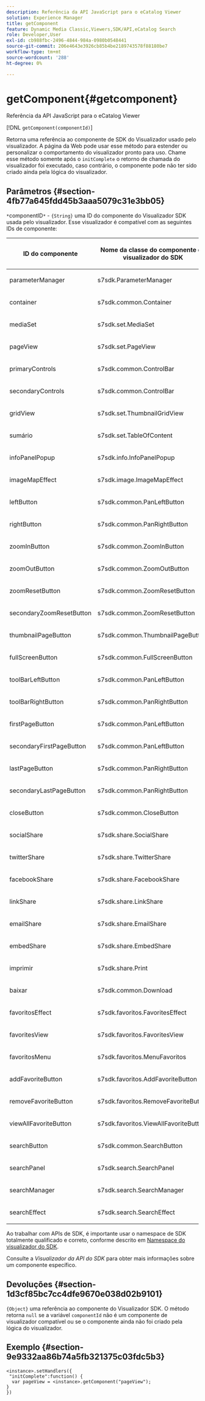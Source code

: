 ```yaml
---
description: Referência da API JavaScript para o eCatalog Viewer
solution: Experience Manager
title: getComponent
feature: Dynamic Media Classic,Viewers,SDK/API,eCatalog Search
role: Developer,User
exl-id: cb988fbc-2496-4844-984a-0980b0548441
source-git-commit: 206e4643e3926cb85b4be2189743578f88180be7
workflow-type: tm+mt
source-wordcount: '288'
ht-degree: 0%

---
```


# getComponent{#getcomponent}

Referência da API JavaScript para o eCatalog Viewer

[!DNL `getComponent(componentId)`]

Retorna uma referência ao componente de SDK do Visualizador usado pelo visualizador. A página da Web pode usar esse método para estender ou personalizar o comportamento do visualizador pronto para uso. Chame esse método somente após o `initComplete` o retorno de chamada do visualizador foi executado, caso contrário, o componente pode não ter sido criado ainda pela lógica do visualizador.

## Parâmetros {#section-4fb77a645fdd45b3aaa5079c31e3bb05}

`*`componentID`*` - `{String}` uma ID do componente do Visualizador SDK usada pelo visualizador. Esse visualizador é compatível com as seguintes IDs de componente:

<table id="table_7B5DD9303EF44ADD847B13FFEAD135D9"> 
 <thead> 
  <tr> 
   <th colname="col1" class="entry"> <p>ID do componente </p> </th> 
   <th colname="col2" class="entry"> <p>Nome da classe do componente do visualizador do SDK </p> </th> 
  </tr> 
 </thead>
 <tbody> 
  <tr> 
   <td colname="col1"> <p> <span class="codeph"> parameterManager </span> </p> </td> 
   <td colname="col2"> <p> <span class="codeph"> s7sdk.ParameterManager </span> </p> </td> 
  </tr> 
  <tr> 
   <td colname="col1"> <p> <span class="codeph"> container </span> </p> </td> 
   <td colname="col2"> <p> <span class="codeph"> s7sdk.common.Container </span> </p> </td> 
  </tr> 
  <tr> 
   <td colname="col1"> <p> <span class="codeph"> mediaSet </span> </p> </td> 
   <td colname="col2"> <p> <span class="codeph"> s7sdk.set.MediaSet </span> </p> </td> 
  </tr> 
  <tr> 
   <td colname="col1"> <p> <span class="codeph"> pageView </span> </p> </td> 
   <td colname="col2"> <p> <span class="codeph"> s7sdk.set.PageView </span> </p> </td> 
  </tr> 
  <tr> 
   <td colname="col1"> <p> <span class="codeph"> primaryControls </span> </p> </td> 
   <td colname="col2"> <p> <span class="codeph"> s7sdk.common.ControlBar </span> </p> </td> 
  </tr> 
  <tr> 
   <td colname="col1"> <p> <span class="codeph"> secondaryControls </span> </p> </td> 
   <td colname="col2"> <p> <span class="codeph"> s7sdk.common.ControlBar </span> </p> </td> 
  </tr> 
  <tr> 
   <td colname="col1"> <p> <span class="codeph"> gridView </span> </p> </td> 
   <td colname="col2"> <p> <span class="codeph"> s7sdk.set.ThumbnailGridView </span> </p> </td> 
  </tr> 
  <tr> 
   <td colname="col1"> <p> <span class="codeph"> sumário </span> </p> </td> 
   <td colname="col2"> <p> <span class="codeph"> s7sdk.set.TableOfContent </span> </p> </td> 
  </tr> 
  <tr> 
   <td colname="col1"> <p> <span class="codeph"> infoPanelPopup </span> </p> </td> 
   <td colname="col2"> <p> <span class="codeph"> s7sdk.info.InfoPanelPopup </span> </p> </td> 
  </tr> 
  <tr> 
   <td colname="col1"> <p> <span class="codeph"> imageMapEffect </span> </p> </td> 
   <td colname="col2"> <p> <span class="codeph"> s7sdk.image.ImageMapEffect </span> </p> </td> 
  </tr> 
  <tr> 
   <td colname="col1"> <p> <span class="codeph"> leftButton </span> </p> </td> 
   <td colname="col2"> <p> <span class="codeph"> s7sdk.common.PanLeftButton </span> </p> </td> 
  </tr> 
  <tr> 
   <td colname="col1"> <p> <span class="codeph"> rightButton </span> </p> </td> 
   <td colname="col2"> <p> <span class="codeph"> s7sdk.common.PanRightButton </span> </p> </td> 
  </tr> 
  <tr> 
   <td colname="col1"> <p> <span class="codeph"> zoomInButton </span> </p> </td> 
   <td colname="col2"> <p> <span class="codeph"> s7sdk.common.ZoomInButton </span> </p> </td> 
  </tr> 
  <tr> 
   <td colname="col1"> <p> <span class="codeph"> zoomOutButton </span> </p> </td> 
   <td colname="col2"> <p> <span class="codeph"> s7sdk.common.ZoomOutButton </span> </p> </td> 
  </tr> 
  <tr> 
   <td colname="col1"> <p> <span class="codeph"> zoomResetButton </span> </p> </td> 
   <td colname="col2"> <p> <span class="codeph"> s7sdk.common.ZoomResetButton </span> </p> </td> 
  </tr> 
  <tr> 
   <td colname="col1"> <p> <span class="codeph"> secondaryZoomResetButton </span> </p> </td> 
   <td colname="col2"> <p> <span class="codeph"> s7sdk.common.ZoomResetButton </span> </p> </td> 
  </tr> 
  <tr> 
   <td colname="col1"> <p> <span class="codeph"> thumbnailPageButton </span> </p> </td> 
   <td colname="col2"> <p> <span class="codeph"> s7sdk.common.ThumbnailPageButton </span> </p> </td> 
  </tr> 
  <tr> 
   <td colname="col1"> <p> <span class="codeph"> fullScreenButton </span> </p> </td> 
   <td colname="col2"> <p> <span class="codeph"> s7sdk.common.FullScreenButton </span> </p> </td> 
  </tr> 
  <tr> 
   <td colname="col1"> <p> <span class="codeph"> toolBarLeftButton </span> </p> </td> 
   <td colname="col2"> <p> <span class="codeph"> s7sdk.common.PanLeftButton </span> </p> </td> 
  </tr> 
  <tr> 
   <td colname="col1"> <p> <span class="codeph"> toolBarRightButton </span> </p> </td> 
   <td colname="col2"> <p> <span class="codeph"> s7sdk.common.PanRightButton </span> </p> </td> 
  </tr> 
  <tr> 
   <td colname="col1"> <p> <span class="codeph"> firstPageButton </span> </p> </td> 
   <td colname="col2"> <p> <span class="codeph"> s7sdk.common.PanLeftButton </span> </p> </td> 
  </tr> 
  <tr> 
   <td colname="col1"> <p> <span class="codeph"> secondaryFirstPageButton </span> </p> </td> 
   <td colname="col2"> <p> <span class="codeph"> s7sdk.common.PanLeftButton </span> </p> </td> 
  </tr> 
  <tr> 
   <td colname="col1"> <p> <span class="codeph"> lastPageButton </span> </p> </td> 
   <td colname="col2"> <p> <span class="codeph"> s7sdk.common.PanRightButton </span> </p> </td> 
  </tr> 
  <tr> 
   <td colname="col1"> <p> <span class="codeph"> secondaryLastPageButton </span> </p> </td> 
   <td colname="col2"> <p> <span class="codeph"> s7sdk.common.PanRightButton </span> </p> </td> 
  </tr> 
  <tr> 
   <td colname="col1"> <p> <span class="codeph"> closeButton </span> </p> </td> 
   <td colname="col2"> <p> <span class="codeph"> s7sdk.common.CloseButton </span> </p> </td> 
  </tr> 
  <tr> 
   <td colname="col1"> <p> <span class="codeph"> socialShare </span> </p> </td> 
   <td colname="col2"> <p> <span class="codeph"> s7sdk.share.SocialShare </span> </p> </td> 
  </tr> 
  <tr> 
   <td colname="col1"> <p> <span class="codeph"> twitterShare </span> </p> </td> 
   <td colname="col2"> <p> <span class="codeph"> s7sdk.share.TwitterShare </span> </p> </td> 
  </tr> 
  <tr> 
   <td colname="col1"> <p> <span class="codeph"> facebookShare </span> </p> </td> 
   <td colname="col2"> <p> <span class="codeph"> s7sdk.share.FacebookShare </span> </p> </td> 
  </tr> 
  <tr> 
   <td colname="col1"> <p> <span class="codeph"> linkShare </span> </p> </td> 
   <td colname="col2"> <p> <span class="codeph"> s7sdk.share.LinkShare </span> </p> </td> 
  </tr> 
  <tr> 
   <td colname="col1"> <p> <span class="codeph"> emailShare </span> </p> </td> 
   <td colname="col2"> <p> <span class="codeph"> s7sdk.share.EmailShare </span> </p> </td> 
  </tr> 
  <tr> 
   <td colname="col1"> <p> <span class="codeph"> embedShare </span> </p> </td> 
   <td colname="col2"> <p> <span class="codeph"> s7sdk.share.EmbedShare </span> </p> </td> 
  </tr> 
  <tr> 
   <td colname="col1"> <p> <span class="codeph"> imprimir </span> </p> </td> 
   <td colname="col2"> <p> <span class="codeph"> s7sdk.share.Print </span> </p> </td> 
  </tr> 
  <tr> 
   <td colname="col1"> <p> <span class="codeph"> baixar </span> </p> </td> 
   <td colname="col2"> <p> <span class="codeph"> s7sdk.common.Download </span> </p> </td> 
  </tr> 
  <tr> 
   <td colname="col1"> <p> <span class="codeph"> favoritosEffect </span> </p> </td> 
   <td colname="col2"> <p> <span class="codeph"> s7sdk.favoritos.FavoritesEffect </span> </p> </td> 
  </tr> 
  <tr> 
   <td colname="col1"> <p> <span class="codeph"> favoritesView </span> </p> </td> 
   <td colname="col2"> <p> <span class="codeph"> s7sdk.favoritos.FavoritesView </span> </p> </td> 
  </tr> 
  <tr> 
   <td colname="col1"> <p> <span class="codeph"> favoritosMenu </span> </p> </td> 
   <td colname="col2"> <p> <span class="codeph"> s7sdk.favoritos.MenuFavoritos </span> </p> </td> 
  </tr> 
  <tr> 
   <td colname="col1"> <p> <span class="codeph"> addFavoriteButton </span> </p> </td> 
   <td colname="col2"> <p> <span class="codeph"> s7sdk.favoritos.AddFavoriteButton </span> </p> </td> 
  </tr> 
  <tr> 
   <td colname="col1"> <p> <span class="codeph"> removeFavoriteButton </span> </p> </td> 
   <td colname="col2"> <p> <span class="codeph"> s7sdk.favoritos.RemoveFavoriteButton </span> </p> </td> 
  </tr> 
  <tr> 
   <td colname="col1"> <p> <span class="codeph"> viewAllFavoriteButton </span> </p> </td> 
   <td colname="col2"> <p> <span class="codeph"> s7sdk.favoritos.ViewAllFavoriteButton </span> </p> </td> 
  </tr> 
  <tr> 
   <td colname="col1"> <p> <span class="codeph"> searchButton </span> </p> </td> 
   <td colname="col2"> <p> <span class="codeph"> s7sdk.common.SearchButton </span> </p> </td> 
  </tr> 
  <tr> 
   <td colname="col1"> <p> <span class="codeph"> searchPanel </span> </p> </td> 
   <td colname="col2"> <p> <span class="codeph"> s7sdk.search.SearchPanel </span> </p> </td> 
  </tr> 
  <tr> 
   <td colname="col1"> <p> <span class="codeph"> searchManager </span> </p> </td> 
   <td colname="col2"> <p> <span class="codeph"> s7sdk.search.SearchManager </span> </p> </td> 
  </tr> 
  <tr> 
   <td colname="col1"> <p> <span class="codeph"> searchEffect </span> </p> </td> 
   <td colname="col2"> <p> <span class="codeph"> s7sdk.search.SearchEffect </span> </p> </td> 
  </tr> 
 </tbody> 
</table>

Ao trabalhar com APIs de SDK, é importante usar o namespace de SDK totalmente qualificado e correto, conforme descrito em [Namespace do visualizador do SDK](../../../c-html5-s7-aem-asset-viewers/c-html5-20-ecatalog-viewer-about/c-html5-20-ecatalog-html5-viewer-sdk-namespace.md#concept-16ce67bfbdc64ffc8fc7ad174f208f05).

Consulte a *Visualizador da API do SDK* para obter mais informações sobre um componente específico.

## Devoluções {#section-1d3cf85bc7cc4dfe9670e038d02b9101}

`{Object}` uma referência ao componente do Visualizador SDK. O método retorna `null` se a variável `componentId` não é um componente de visualizador compatível ou se o componente ainda não foi criado pela lógica do visualizador.

## Exemplo {#section-9e9332aa86b74a5fb321375c03fdc5b3}

```
<instance>.setHandlers({ 
 "initComplete":function() { 
  var pageView = <instance>.getComponent("pageView"); 
} 
})
```
